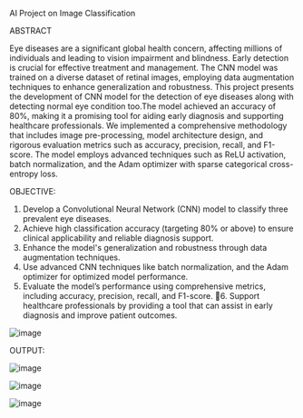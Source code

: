 AI Project on Image Classification

ABSTRACT

Eye diseases are a significant global health concern, affecting millions of individuals and leading to vision impairment and blindness. Early detection is crucial for effective treatment and management. The CNN model was trained on a diverse dataset of retinal images, employing data augmentation techniques to enhance generalization and robustness. This project presents the development of CNN model for the detection of eye diseases along with detecting normal eye condition too.The model achieved an accuracy of 80%, making it a promising tool for aiding early diagnosis and supporting healthcare professionals. We implemented a comprehensive methodology that includes image pre-processing, model architecture design, and rigorous evaluation metrics such as accuracy, precision, recall, and F1-score. The model employs advanced techniques such as ReLU activation, batch normalization, and the Adam optimizer with sparse categorical cross-entropy loss.

OBJECTIVE:

1. Develop a Convolutional Neural Network (CNN) model to classify three prevalent eye diseases.
2. Achieve high classification accuracy (targeting 80% or above) to ensure clinical applicability and reliable diagnosis support.
3. Enhance the model's generalization and robustness through data augmentation techniques.
4. Use advanced CNN techniques like batch normalization, and the Adam optimizer for optimized model performance.
5. Evaluate the model’s performance using comprehensive metrics, including accuracy, precision, recall, and F1-score. 6. Support healthcare professionals by providing a tool that can assist in early diagnosis and improve patient outcomes.

![image](https://github.com/user-attachments/assets/b4b327b4-8500-4da6-a4ff-3860743c1d33)

OUTPUT:

![image](https://github.com/user-attachments/assets/fb64d001-50d8-404a-b6c9-1af11f7aae26)

![image](https://github.com/user-attachments/assets/466b7e0e-7f84-48e9-803f-19a42297fb9a)

![image](https://github.com/user-attachments/assets/2bf31c36-7d2b-4632-a966-b371f2a34763)



